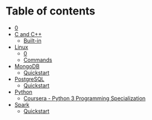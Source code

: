 # Table of contents

* [0](README.md)
* [C and C++](<README (1).md>)
  * [Built-in](c-and-c++/built-in.md)
* [Linux](<README (1) (1).md>)
  * [0](readme/0.md)
  * [Commands](readme/0-1.md)
* [MongoDB](mongodb/README.md)
  * [Quickstart](mongodb/quickstart.md)
* [PostgreSQL](postgresql/README.md)
  * [Quickstart](postgresql/quickstart.md)
* [Python](python/README.md)
  * [Coursera - Python 3 Programming Specialization](python/coursera-python-3-programming-specialization.md)
* [Spark](spark/README.md)
  * [Quickstart](spark/quickstart.md)
